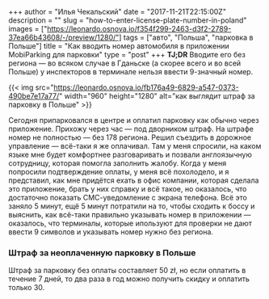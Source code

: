 +++
author = "Илья Чекальский"
date = "2017-11-21T22:15:00Z"
description = ""
slug = "how-to-enter-license-plate-number-in-poland"
images = ["https://leonardo.osnova.io/f354f299-2463-d3f2-2789-37ea66b43608/-/preview/1280/"]
tags = ["авто", "Польша", "парковка в Польше"]
title = "Как вводить номер автомобиля в приложении MobiParking для парковки"
type = "post"
+++
**TJ;DR** Вводите его без региона — во всяком случае в Гданьске (а скорее всего и во всей Польше) у инспекторов в терминале нельзя ввести 9-значный номер.

{{< img src="https://leonardo.osnova.io/fb176a49-6829-a547-0373-490be7e17a77/" width="960" height="1280" alt="как выглядит штраф за парковку в Польше" >}}

Сегодня припарковался в центре и оплатил парковку как обычно через приложение. Прихожу через час — под дворником штраф. На штрафе номер не полностью — без 178 региона. Решил съездить в дорожное управление — всё-таки я же оплачивал. Там у меня спросили, на каком языке мне будет комфортнее разговаривать и позвали англоязычную сотрудницу, которая помогла заполнить жалобу. Когда у меня попросили подтверждение оплаты, у меня всё похолодело, и я представил, как мне придётся ехать в офис компании, которая сделала это приложение, брать у них справку и всё такое, но оказалось, что достаточно показать СМС-уведомление с экрана телефона. Всё это заняло 5 минут, ещё 5 минут потратили на то, чтобы сходить к боссу и выяснить, как всё-таки правильно указывать номер в приложении — оказалось, что терминалы, которые ипользуют для проверки не дают ввести 9 символов и указывать номер нужно без региона.

### Штраф за неоплаченную парковку в Польше

Штраф за парковку без оплаты составляет 50 zł, но если оплатить в течение 7 дней, то два раза в год можно получить скидку и оплатить только 30.